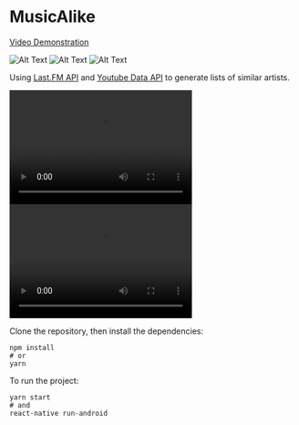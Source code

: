 # MusicAlike
[Video Demonstration](https://github.com/virtumonde/musicalike/blob/master/video.mp4?raw=true)

![Alt Text](https://github.com/virtumonde/musicalike/blob/master/demo/demo_1.gif?raw=true)
![Alt Text](https://github.com/virtumonde/musicalike/blob/master/demo/demo_2.gif?raw=true)
![Alt Text](https://github.com/virtumonde/musicalike/blob/master/demo/demo_3.gif?raw=true)



Using [Last.FM API](https://www.last.fm/api/) and [Youtube Data API](https://developers.google.com/youtube/v3/)
to generate lists of similar artists.

<video width="320" height="200" controls preload> 
    <source src="https://github.com/virtumonde/musicalike/blob/master/video.mp4?raw=true"></source> 
    <source src="https://github.com/virtumonde/musicalike/blob/master/video.mp4?raw=true"></source> 
</video>
<video src="https://github.com/virtumonde/musicalike/blob/master/video.mp4?raw=true" width="320" height="200" controls preload></video>


Clone the repository, then install the
dependencies:

```
npm install
# or
yarn
```

To run the project:

```
yarn start
# and
react-native run-android
```
